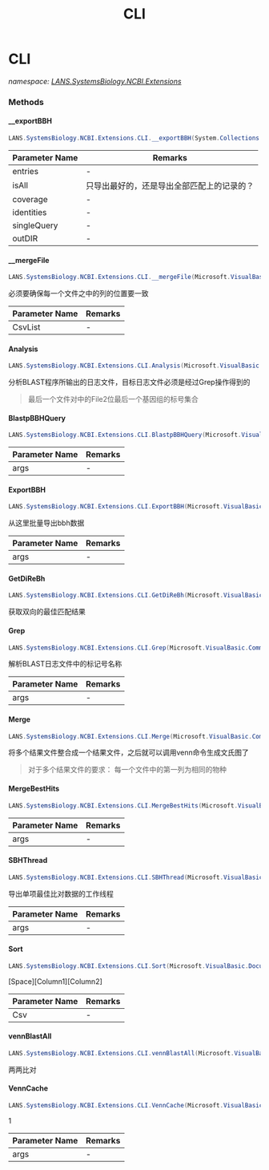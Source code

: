﻿---
title: CLI
---

# CLI
_namespace: [LANS.SystemsBiology.NCBI.Extensions](N-LANS.SystemsBiology.NCBI.Extensions.html)_



### Methods

#### __exportBBH
```csharp
LANS.SystemsBiology.NCBI.Extensions.CLI.__exportBBH(System.Collections.Generic.KeyValuePair{LANS.SystemsBiology.NCBI.Extensions.LocalBLAST.Application.BatchParallel.AlignEntry,LANS.SystemsBiology.NCBI.Extensions.LocalBLAST.Application.BatchParallel.AlignEntry}[],System.Boolean,System.Double,System.Double,System.String,System.String)
```


|Parameter Name|Remarks|
|--------------|-------|
|entries|-|
|isAll|只导出最好的，还是导出全部匹配上的记录的？|
|coverage|-|
|identities|-|
|singleQuery|-|
|outDIR|-|


#### __mergeFile
```csharp
LANS.SystemsBiology.NCBI.Extensions.CLI.__mergeFile(Microsoft.VisualBasic.List{Microsoft.VisualBasic.DocumentFormat.Csv.DocumentStream.File})
```
必须要确保每一个文件之中的列的位置要一致

|Parameter Name|Remarks|
|--------------|-------|
|CsvList|-|


#### Analysis
```csharp
LANS.SystemsBiology.NCBI.Extensions.CLI.Analysis(Microsoft.VisualBasic.CommandLine.CommandLine)
```
分析BLAST程序所输出的日志文件，目标日志文件必须是经过Grep操作得到的
> 最后一个文件对中的File2位最后一个基因组的标号集合

#### BlastpBBHQuery
```csharp
LANS.SystemsBiology.NCBI.Extensions.CLI.BlastpBBHQuery(Microsoft.VisualBasic.CommandLine.CommandLine)
```


|Parameter Name|Remarks|
|--------------|-------|
|args|-|


#### ExportBBH
```csharp
LANS.SystemsBiology.NCBI.Extensions.CLI.ExportBBH(Microsoft.VisualBasic.CommandLine.CommandLine)
```
从这里批量导出bbh数据

|Parameter Name|Remarks|
|--------------|-------|
|args|-|


#### GetDiReBh
```csharp
LANS.SystemsBiology.NCBI.Extensions.CLI.GetDiReBh(Microsoft.VisualBasic.DocumentFormat.Csv.DocumentStream.File)
```
获取双向的最佳匹配结果

#### Grep
```csharp
LANS.SystemsBiology.NCBI.Extensions.CLI.Grep(Microsoft.VisualBasic.CommandLine.CommandLine)
```
解析BLAST日志文件中的标记号名称

|Parameter Name|Remarks|
|--------------|-------|
|args|-|


#### Merge
```csharp
LANS.SystemsBiology.NCBI.Extensions.CLI.Merge(Microsoft.VisualBasic.CommandLine.CommandLine)
```
将多个结果文件整合成一个结果文件，之后就可以调用venn命令生成文氏图了
> 
>  对于多个结果文件的要求：
>  每一个文件中的第一列为相同的物种
>  

#### MergeBestHits
```csharp
LANS.SystemsBiology.NCBI.Extensions.CLI.MergeBestHits(Microsoft.VisualBasic.CommandLine.CommandLine)
```


|Parameter Name|Remarks|
|--------------|-------|
|args|-|


#### SBHThread
```csharp
LANS.SystemsBiology.NCBI.Extensions.CLI.SBHThread(Microsoft.VisualBasic.CommandLine.CommandLine)
```
导出单项最佳比对数据的工作线程

|Parameter Name|Remarks|
|--------------|-------|
|args|-|


#### Sort
```csharp
LANS.SystemsBiology.NCBI.Extensions.CLI.Sort(Microsoft.VisualBasic.DocumentFormat.Csv.DocumentStream.File)
```
[Space][Column1][Column2]

|Parameter Name|Remarks|
|--------------|-------|
|Csv|-|


#### vennBlastAll
```csharp
LANS.SystemsBiology.NCBI.Extensions.CLI.vennBlastAll(Microsoft.VisualBasic.CommandLine.CommandLine)
```
两两比对

#### VennCache
```csharp
LANS.SystemsBiology.NCBI.Extensions.CLI.VennCache(Microsoft.VisualBasic.CommandLine.CommandLine)
```
1

|Parameter Name|Remarks|
|--------------|-------|
|args|-|





